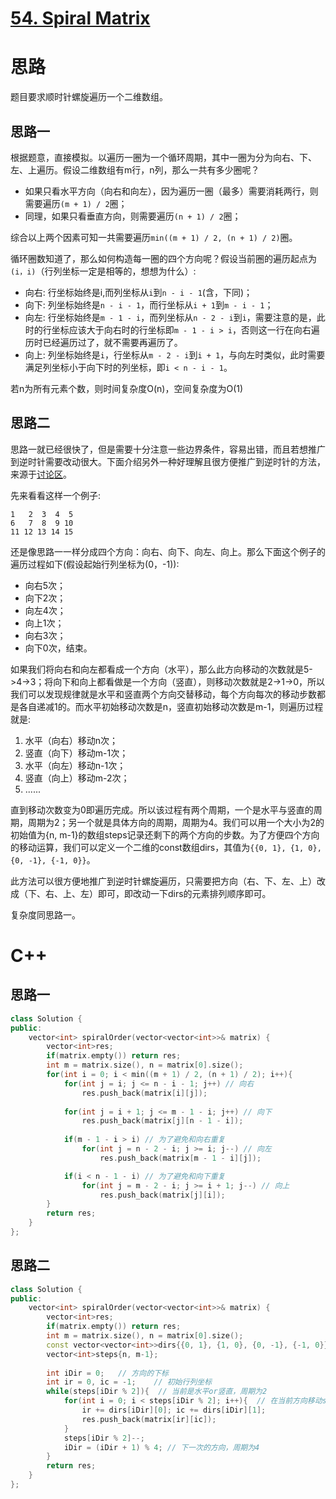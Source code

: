 # [54. Spiral Matrix](https://leetcode.com/problems/spiral-matrix/)
# 思路
题目要求顺时针螺旋遍历一个二维数组。
## 思路一
根据题意，直接模拟。以遍历一圈为一个循环周期，其中一圈为分为向右、下、左、上遍历。假设二维数组有m行，n列，那么一共有多少圈呢？   
* 如果只看水平方向（向右和向左），因为遍历一圈（最多）需要消耗两行，则需要遍历`(m + 1) / 2`圈；
* 同理，如果只看垂直方向，则需要遍历`(n + 1) / 2`圈；

综合以上两个因素可知一共需要遍历`min((m + 1) / 2, (n + 1) / 2)`圈。

循环圈数知道了，那么如何构造每一圈的四个方向呢？假设当前圈的遍历起点为`(i，i)`（行列坐标一定是相等的，想想为什么）:      
* 向右: 行坐标始终是i,而列坐标从`i`到`n - i - 1`(含，下同)；
* 向下: 列坐标始终是`n - i - 1`，而行坐标从`i + 1`到`m - i - 1`；
* 向左: 行坐标始终是`m - 1 - i`，而列坐标从`n - 2 - i`到`i`，需要注意的是，此时的行坐标应该大于向右时的行坐标即`m - 1 - i > i`，否则这一行在向右遍历时已经遍历过了，就不需要再遍历了。
* 向上: 列坐标始终是`i`，行坐标从`m - 2 - i`到`i + 1`，与向左时类似，此时需要满足列坐标小于向下时的列坐标，即`i < n - i - 1`。
 
若n为所有元素个数，则时间复杂度O(n)，空间复杂度为O(1)

## 思路二
思路一就已经很快了，但是需要十分注意一些边界条件，容易出错，而且若想推广到逆时针需要改动很大。下面介绍另外一种好理解且很方便推广到逆时针的方法，来源于[讨论区](https://leetcode.com/problems/spiral-matrix/discuss/20573/A-concise-C%2B%2B-implementation-based-on-Directions)。
 
先来看看这样一个例子:
```
1   2  3  4  5
6   7  8  9 10
11 12 13 14 15
```
还是像思路一一样分成四个方向：向右、向下、向左、向上。那么下面这个例子的遍历过程如下(假设起始行列坐标为(0，-1)):      
* 向右5次；
* 向下2次；
* 向左4次；
* 向上1次；
* 向右3次；
* 向下0次，结束。      

如果我们将向右和向左都看成一个方向（水平），那么此方向移动的次数就是5->4->3；将向下和向上都看做是一个方向（竖直），则移动次数就是2->1->0，所以我们可以发现规律就是水平和竖直两个方向交替移动，每个方向每次的移动步数都是各自递减1的。而水平初始移动次数是n，竖直初始移动次数是m-1，则遍历过程就是:
1. 水平（向右）移动n次；
2. 竖直（向下）移动m-1次；
3. 水平（向左）移动n-1次；
4. 竖直（向上）移动m-2次；
5. ......

直到移动次数变为0即遍历完成。所以该过程有两个周期，一个是水平与竖直的周期，周期为2；另一个就是具体方向的周期，周期为4。我们可以用一个大小为2的初始值为{n, m-1}的数组steps记录还剩下的两个方向的步数。为了方便四个方向的移动运算，我们可以定义一个二维的const数组dirs，其值为`{{0, 1}, {1, 0}, {0, -1}, {-1, 0}}`。

此方法可以很方便地推广到逆时针螺旋遍历，只需要把方向（右、下、左、上）改成（下、右、上、左）即可，即改动一下dirs的元素排列顺序即可。

复杂度同思路一。

# C++
## 思路一
``` C++
class Solution {
public:
    vector<int> spiralOrder(vector<vector<int>>& matrix) {
        vector<int>res;
        if(matrix.empty()) return res;
        int m = matrix.size(), n = matrix[0].size();
        for(int i = 0; i < min((m + 1) / 2, (n + 1) / 2); i++){
            for(int j = i; j <= n - i - 1; j++) // 向右
                res.push_back(matrix[i][j]);
            
            for(int j = i + 1; j <= m - 1 - i; j++) // 向下
                res.push_back(matrix[j][n - 1 - i]);
            
            if(m - 1 - i > i) // 为了避免和向右重复
                for(int j = n - 2 - i; j >= i; j--) // 向左
                    res.push_back(matrix[m - 1 - i][j]);

            if(i < n - 1 - i) // 为了避免和向下重复
                for(int j = m - 2 - i; j >= i + 1; j--) // 向上
                    res.push_back(matrix[j][i]);
        }
        return res;
    }
};
```

## 思路二
``` C++
class Solution {
public:
    vector<int> spiralOrder(vector<vector<int>>& matrix) {
        vector<int>res;
        if(matrix.empty()) return res;
        int m = matrix.size(), n = matrix[0].size();
        const vector<vector<int>>dirs{{0, 1}, {1, 0}, {0, -1}, {-1, 0}}; // 右、下、左、上
        vector<int>steps{n, m-1}; 
    
        int iDir = 0;   // 方向的下标
        int ir = 0, ic = -1;    // 初始行列坐标
        while(steps[iDir % 2]){  // 当前是水平or竖直，周期为2
            for(int i = 0; i < steps[iDir % 2]; i++){  // 在当前方向移动steps[iDir % 2]次
                ir += dirs[iDir][0]; ic += dirs[iDir][1];
                res.push_back(matrix[ir][ic]);
            }
            steps[iDir % 2]--;
            iDir = (iDir + 1) % 4; // 下一次的方向，周期为4
        }
        return res;
    }
};
```